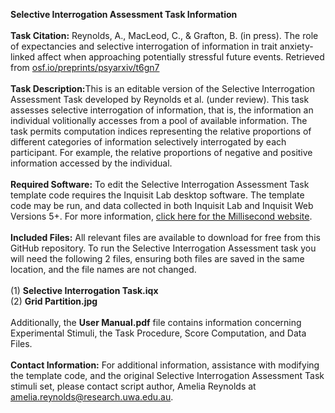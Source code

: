 <b>Selective Interrogation Assessment Task Information</b>
<br><br>
<b>Task Citation:</b>
Reynolds, A., MacLeod, C., & Grafton, B. (in press). The role of expectancies and selective interrogation of information in trait anxiety-linked affect when approaching potentially stressful future events. Retrieved from <a href="https://osf.io/preprints/psyarxiv/t6gn7">osf.io/preprints/psyarxiv/t6gn7</a>
<br><br>
<b>Task Description:</b>This is an editable version of the Selective Interrogation Assessment Task developed by Reynolds et al. (under review). This task assesses selective interrogation of information, that is, 
the information an individual volitionally accesses from a pool of available information. The task permits computation indices representing the relative proportions of different categories 
of information selectively interrogated by each participant. For example, the relative proportions of negative and positive information accessed by the individual.
<br><br>
<b>Required Software:</b>
To edit the Selective Interrogation Assessment Task template code requires the Inquisit Lab desktop software. The template code may be run, and data collected in both Inquisit Lab and Inquisit Web Versions 5+. 
For more information, <a href="https://www.millisecond.com/">click here for the Millisecond website</a>.
<br><br>
<b>Included Files:</b>
All relevant files are available to download for free from this GitHub repository. To run the Selective Interrogation Assessment task you will need the following 2 files, ensuring both files are saved in the same location, and the file names are not changed.
<br><br>
(1) <b>Selective Interrogation Task.iqx</b>
<br>
(2) <b>Grid Partition.jpg</b>
<br><br>
Additionally, the <b>User Manual.pdf</b> file contains information concerning Experimental Stimuli, the Task Procedure, Score Computation, and Data Files.
<br><br>
<b>Contact Information:</b> For additional information, assistance with modifying the template code, and the original Selective Interrogation Assessment Task stimuli set, please contact script author, Amelia Reynolds at <a href="mailto:amelia.reynolds@research.uwa.edu.au">amelia.reynolds@research.uwa.edu.au</a>.
